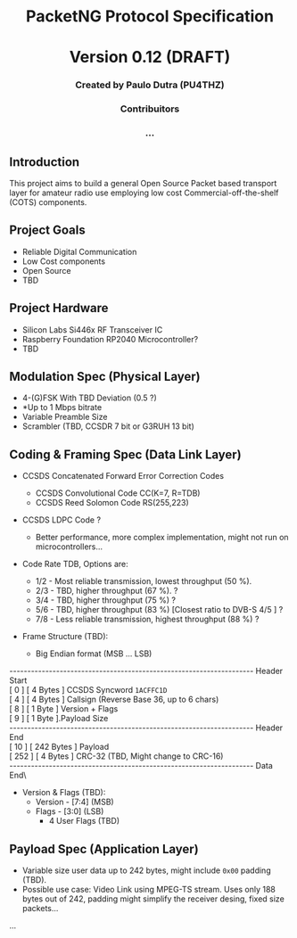 <center><h1> PacketNG Protocol Specification </h1></center>
<center><h1> Version 0.12 (DRAFT) </h1></center>
<center><h3> Created by Paulo Dutra (PU4THZ) </h3></center>
<center><h3> Contribuitors </h3></center>
<center><h3> ... </h3></center>

<h2> Introduction </h2>
This project aims to build a general Open Source Packet based transport layer for amateur radio use employing low cost Commercial-off-the-shelf  (COTS) components. 

<h2> Project Goals </h2>

  * Reliable Digital Communication
  * Low Cost components
  * Open Source
  * TBD

<h2> Project Hardware </h2>

  * Silicon Labs Si446x RF Transceiver IC
  * Raspberry Foundation RP2040 Microcontroller?
  * TBD


<h2> Modulation Spec (Physical Layer) </h2>

  * 4-(G)FSK With TBD Deviation (0.5 ?)
  * *Up to 1 Mbps bitrate
  * Variable Preamble Size
  * Scrambler (TBD, CCSDR 7 bit or G3RUH 13 bit)

<h2> Coding & Framing Spec (Data Link Layer) </h2>

  * CCSDS Concatenated Forward Error Correction Codes
      * CCSDS Convolutional Code CC(K=7, R=TDB) 
      * CCSDS Reed Solomon Code RS(255,223)
  
  * CCSDS LDPC Code ?
      * Better performance, more complex implementation, might not run on microcontrollers…
   
  * Code Rate TDB, Options are:
      * 1/2 - Most reliable transmission, lowest throughput (50 %).
      * 2/3 - TBD, higher throughput (67 %). ?
      * 3/4 - TBD, higher throughput (75 %) ? 
      * 5/6 - TBD, higher throughput (83 %) [Closest ratio to DVB-S 4/5 ] ?
      * 7/8 - Less reliable transmission, highest throughput (88 %) ?
   
  * Frame Structure (TBD):

    * Big Endian format (MSB ... LSB)
  
-------------------------------------------------------------------- Header Start\
    [ 0  ] [ 4 Bytes   ] CCSDS Syncword `1ACFFC1D`\
    [ 4  ] [ 4 Bytes   ] Callsign (Reverse Base 36, up to 6 chars)\
    [ 8  ] [ 1 Byte    ] Version + Flags\
    [ 9  ] [ 1 Byte    ].Payload Size\
-------------------------------------------------------------------- Header End\
    [ 10  ] [ 242 Bytes ] Payload \
    [ 252 ] [ 4 Bytes   ] CRC-32 (TBD, Might change to CRC-16)\
-------------------------------------------------------------------- Data End\

  * Version & Flags (TBD):
    * Version - [7:4] (MSB)
    * Flags   - [3:0] (LSB)
      * 4 User Flags (TBD)

<h2> Payload Spec (Application Layer) </h2>

  * Variable size user data up to 242 bytes, might include `0x00` padding (TBD).
  * Possible use case: Video Link using MPEG-TS stream. Uses only 188 bytes out of 242, padding might simplify the receiver desing, fixed size packets...
    
...
